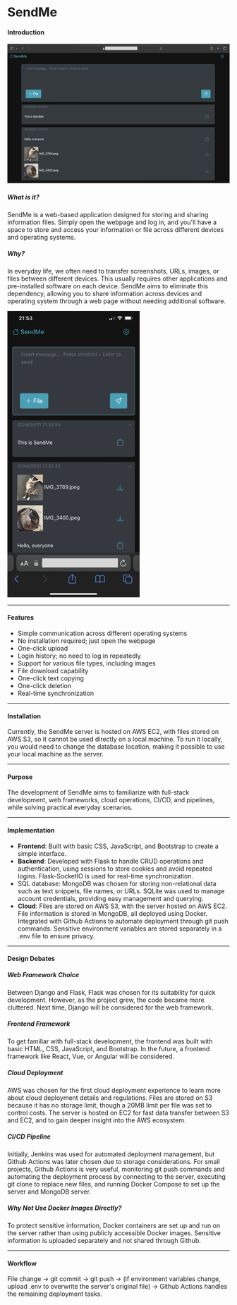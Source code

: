 # SendMe

#### Introduction

<img src="./static/pics/screenshot_pc.png" width="800px">

##### What is it?

SendMe is a web-based application designed for storing and sharing information files. Simply open the webpage and log in, and you'll have a space to store and access your information or file across different devices and operating systems.

##### Why?

In everyday life, we often need to transfer screenshots, URLs, images, or files between different devices. This usually requires other applications and pre-installed software on each device. SendMe aims to eliminate this dependency, allowing you to share information across devices and operating system through a web page without needing additional software.

<img src="./static/pics/screenshot_1.png" width="300px">

---
#### Features

- Simple communication across different operating systems
- No installation required; just open the webpage
- One-click upload
- Login history; no need to log in repeatedly
- Support for various file types, including images
- File download capability
- One-click text copying
- One-click deletion
- Real-time synchronization

---
#### Installation

Currently, the SendMe server is hosted on AWS EC2, with files stored on AWS S3, so it cannot be used directly on a local machine. To run it locally, you would need to change the database location, making it possible to use your local machine as the server.

---
#### Purpose

The development of SendMe aims to familiarize with full-stack development, web frameworks, cloud operations, CI/CD, and pipelines, while solving practical everyday scenarios.

---

#### Implementation

- **Frontend**: Built with basic CSS, JavaScript, and Bootstrap to create a simple interface.
- **Backend**: Developed with Flask to handle CRUD operations and authentication, using sessions to store cookies and avoid repeated logins. Flask-SocketIO is used for real-time synchronization.
- SQL database: MongoDB was chosen for storing non-relational data such as text snippets, file names, or URLs. SQLite was used to manage account credentials, providing easy management and querying.
- **Cloud**: Files are stored on AWS S3, with the server hosted on AWS EC2. File information is stored in MongoDB, all deployed using Docker. Integrated with Github Actions to automate deployment through git push commands. Sensitive environment variables are stored separately in a .env file to ensure privacy.

---
#### Design Debates

##### Web Framework Choice

Between Django and Flask, Flask was chosen for its suitability for quick development. However, as the project grew, the code became more cluttered. Next time, Django will be considered for the web framework.

##### Frontend Framework

To get familiar with full-stack development, the frontend was built with basic HTML, CSS, JavaScript, and Bootstrap. In the future, a frontend framework like React, Vue, or Angular will be considered.

##### Cloud Deployment

AWS was chosen for the first cloud deployment experience to learn more about cloud deployment details and regulations. Files are stored on S3 because it has no storage limit, though a 20MB limit per file was set to control costs. The server is hosted on EC2 for fast data transfer between S3 and EC2, and to gain deeper insight into the AWS ecosystem.

##### CI/CD Pipeline

Initially, Jenkins was used for automated deployment management, but Github Actions was later chosen due to storage considerations. For small projects, Github Actions is very useful, monitoring git push commands and automating the deployment process by connecting to the server, executing git clone to replace new files, and running Docker Compose to set up the server and MongoDB server. 

##### Why Not Use Docker Images Directly?

To protect sensitive information, Docker containers are set up and run on the server rather than using publicly accessible Docker images. Sensitive information is uploaded separately and not shared through Github.

---
#### Workflow

File change -> git commit -> git push -> (if environment variables change, upload .env to overwrite the server's original file) -> Github Actions handles the remaining deployment tasks.